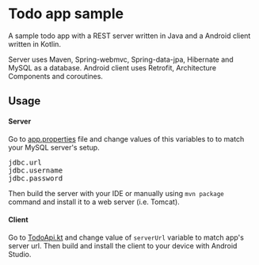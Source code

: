 # Todo app sample

A sample todo app with a  REST server written in Java and a Android client written in Kotlin.

Server uses Maven, Spring-webmvc, Spring-data-jpa, Hibernate and MySQL as a database.
Android client uses Retrofit, Architecture Components and coroutines.

## Usage

#### Server

Go to [app.properties](todo_server/src/main/resources/app.properties) file and change values of this variables to to match your MySQL server's setup.
<pre>
jdbc.url
jdbc.username
jdbc.password
</pre>
Then build the server with your IDE or manually using `mvn package` command and install it to a web server (i.e. Tomcat). 

#### Client
Go to [TodoApi.kt](todo_client_android/data/src/main/java/com/nemesis/todo_client/data/api/TodoApi.kt) and change value of `serverUrl`  variable to match app's server url. Then build and install the client to your device with Android Studio.



